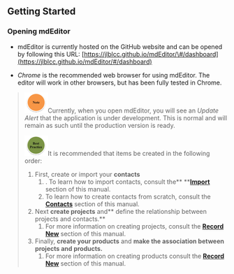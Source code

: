 ## Getting Started

### Opening mdEditor

* mdEditor is currently hosted on the GitHub website and can be opened by following this URL: [https://jlblcc.github.io/mdEditor/\#/dashboard](https://jlblcc.github.io/mdEditor/#/dashboard)

* _Chrome_ is the recommended web browser for using mdEditor. The editor will work in other browsers, but has been fully tested in Chrome.

> ![](/assets/note_small.png)Currently, when you open mdEditor, you will see an _Update Alert_ that the application is under development. This is normal and will remain as such until the production version is ready.
>
> ![](/assets/best_practice_small.png)It is recommended that items be created in the following order:
>
> 1. First, create or import your **contacts**
>    1. . To learn how to import contacts, consult the** **[**Import** ](/data-management/import.md)section of this manual.
>    2. To learn how to create contacts from scratch, consult the [**Contacts**](/contacts.md) section of this manual.
> 2. Next **create projects** and** define the relationship between projects and contacts.**
>    1. For more information on creating projects, consult the [**Record New**](/record-new.md) section of this manual.
> 3. Finally, **create your products** and **make the association between projects and products.**
>    1. For more information on creating products consult the [**Record New**](/record-new.md) section of this manual.



